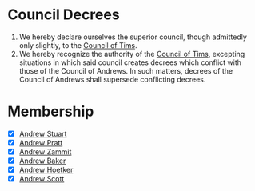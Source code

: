 # Council Decrees

1. We hereby declare ourselves the superior council, though admittedly only
   slightly, to the [Council of Tims].
1. We hereby recognize the authority of the [Council of Tims], excepting
   situations in which said council creates decrees which conflict with those of
   the Council of Andrews. In such matters, decrees of the Council of Andrews
   shall supersede conflicting decrees.

# Membership

- [x] [Andrew Stuart](https://github.com/andrewstuart)
- [x] [Andrew Pratt](https://github.com/chemdrew)
- [x] [Andrew Zammit](https://github.com/zamnuts)
- [x] [Andrew Baker](https://github.com/bakerag1)
- [x] [Andrew Hoetker](https://github.com/ahoetker)
- [x] [Andrew Scott](https://github.com/imgurbot12)

[Council Of Tims]: http://counciloftims.com
